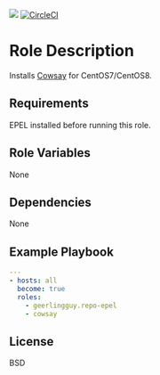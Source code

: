 [![](https://github.com/ansible-roles-matsumura/cowsay/workflows/build/badge.svg)](https://github.com/ansible-roles-matsumura/cowsay/actions?query=workflow%3Abuild)
[![CircleCI](https://circleci.com/gh/ansible-roles-matsumura/cowsay.svg?style=svg)](https://circleci.com/gh/ansible-roles-matsumura/cowsay)

Role Description
=========

Installs [Cowsay](https://github.com/tnalpgge/rank-amateur-cowsay) for CentOS7/CentOS8.

Requirements
------------

EPEL installed before running this role.

Role Variables
--------------

None

Dependencies
------------

None

Example Playbook
----------------

```YAML
---
- hosts: all
  become: true
  roles:
    - geerlingguy.repo-epel
    - cowsay
```

License
-------

BSD
